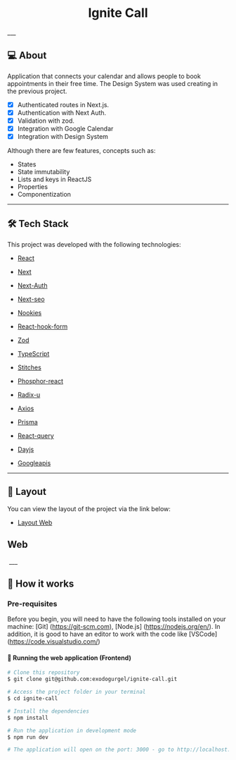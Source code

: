<h1 align="center">
  Ignite Call
</h1>

<p align="center" margin-top="25px" >
</p>
___

## 💻 About

Application that connects your calendar and allows people to book appointments in their free time. The Design System was used creating in the previous project.

- [x] Authenticated routes in Next.js.
- [x] Authentication with Next Auth.
- [x] Validation with zod.
- [x] Integration with Google Calendar
- [x] Integration with Design System

Although there are few features, concepts such as:
- States
- State immutability
- Lists and keys in ReactJS
- Properties
- Componentization
___

## 🛠 Tech Stack

This project was developed with the following technologies:

- [React](https://reactjs.org)
- [Next](https://nextjs.org/)
- [Next-Auth](https://next-auth.js.org/)
- [Next-seo](https://github.com/garmeeh/next-seo)
- [Nookies](https://www.npmjs.com/package/nookies)
- [React-hook-form](https://react-hook-form.com/)
- [Zod](https://github.com/colinhacks/zod)
- [TypeScript](https://www.typescriptlang.org)
- [Stitches](https://stitches.dev/)
- [Phosphor-react](https://phosphoricons.com/)
- [Radix-u](https://www.radix-ui.com/)
- [Axios](https://www.axios.com/)
- [Prisma](https://www.prisma.io/)

- [React-query](https://react-query-v3.tanstack.com/)
- [Dayjs](https://day.js.org/)
- [Googleapis](https://www.npmjs.com/package/googleapis)
___

## 🔖 Layout
You can view the layout of the project via the link below:

- [Layout Web](https://www.figma.com/community/file/1161274296921389678)

## Web
<img alt="" src=".github/ignite-call.gif"/>
___

## 🚀 How it works

### Pre-requisites
Before you begin, you will need to have the following tools installed on your machine: [Git] (https://git-scm.com), [Node.js] (https://nodejs.org/en/). In addition, it is good to have an editor to work with the code like [VSCode] (https://code.visualstudio.com/)

#### 🧭 Running the web application (Frontend)

```bash
# Clone this repository
$ git clone git@github.com:exodogurgel/ignite-call.git

# Access the project folder in your terminal
$ cd ignite-call

# Install the dependencies
$ npm install

# Run the application in development mode
$ npm run dev

# The application will open on the port: 3000 - go to http://localhost:3000
```
